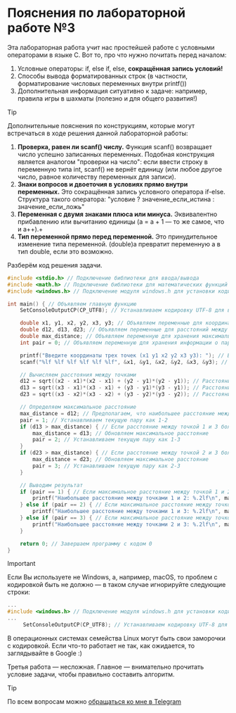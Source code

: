 # Пояснения по лабораторной работе №3

Эта лабораторная работа учит нас простейшей работе с условными операторами в языке C.
Вот то, про что нужно почитать перед началом:
1. Условные операторы: if, else if, else, **сокращённая запись условий!**
2. Способы вывода форматированных строк (в частности, форматирование числовых переменных внутри printf())
3. Дополнительная информация ситуативно к задаче: например, правила игры в шахматы (полезно и для общего развития!)

> [!TIP]
> Дополнительные пояснения по конструкциям, которые могут встречаться в ходе решения данной лабораторной работы:
> 1. **Проверка, равен ли scanf() числу.** Функция scanf() возвращает число успешно записанных переменных. Подобная конструкция является аналогом "проверки на число": если ввести строку в переменную типа int, scanf() не вернёт единицу (или любое другое число, равное количеству переменных для записи).
> 2. **Знаки вопросов и двоеточия в условиях прямо внутри переменных.** Это сокращённая запись условного оператора if-else. Структура такого оператора: "условие ? значение_если_истина : значение_если_ложь"
> 3. **Переменная с двумя знаками плюса или минуса.** Эквивалентно прибавлению или вычитанию единицы (a = a + 1 — то же самое, что и a++).+
> 4. **Тип переменной прямо перед переменной.** Это принудительное изменение типа переменной. (double)a превратит переменную a в тип double, если это возможно.

Разберём код решения задачи.
```c
#include <stdio.h> // Подключение библиотеки для ввода/вывода
#include <math.h> // Подключение библиотеки для математических функций
#include <windows.h> // Подключение модуля windows.h для установки кодировки вывода

int main() { // Объявляем главную функцию
    SetConsoleOutputCP(CP_UTF8); // Устанавливаем кодировку UTF-8 для вывода русских символов

    double x1, y1, x2, y2, x3, y3; // Объявляем переменные для координат трех точек
    double d12, d13, d23; // Объявляем переменные для расстояний между точками
    double max_distance; // Объявляем переменную для хранения максимального расстояния
    int pair = 0; // Объявляем переменную для хранения информации о паре точек

    printf("Введите координаты трех точек (x1 y1 x2 y2 x3 y3): "); // Выводим запрос на ввод координат
    scanf("%lf %lf %lf %lf %lf %lf", &x1, &y1, &x2, &y2, &x3, &y3); // Считываем координаты трех точек

    // Вычисляем расстояния между точками
    d12 = sqrt((x2 - x1)*(x2 - x1) + (y2 - y1)*(y2 - y1)); // Расстояние между точкой 1 и 2
    d13 = sqrt((x3 - x1)*(x3 - x1) + (y3 - y1)*(y3 - y1)); // Расстояние между точкой 1 и 3
    d23 = sqrt((x3 - x2)*(x3 - x2) + (y3 - y2)*(y3 - y2)); // Расстояние между точкой 2 и 3

    // Определяем максимальное расстояние
    max_distance = d12; // Предполагаем, что наибольшее расстояние между точкой 1 и 2
    pair = 1; // Устанавливаем текущую пару как 1-2
    if (d13 > max_distance) { // Если расстояние между точкой 1 и 3 больше текущего максимума
        max_distance = d13; // Обновляем максимальное расстояние
        pair = 2; // Устанавливаем текущую пару как 1-3
    }
    if (d23 > max_distance) { // Если расстояние между точкой 2 и 3 больше текущего максимума
        max_distance = d23; // Обновляем максимальное расстояние
        pair = 3; // Устанавливаем текущую пару как 2-3
    }

    // Выводим результат
    if (pair == 1) { // Если максимальное расстояние между точкой 1 и 2
        printf("Наибольшее расстояние между точками 1 и 2: %.2lf\n", max_distance); // Выводим результат
    } else if (pair == 2) { // Если максимальное расстояние между точкой 1 и 3
        printf("Наибольшее расстояние между точками 1 и 3: %.2lf\n", max_distance); // Выводим результат
    } else if (pair == 3) { // Если максимальное расстояние между точкой 2 и 3
        printf("Наибольшее расстояние между точками 2 и 3: %.2lf\n", max_distance); // Выводим результат
    }

    return 0; // Завершаем программу с кодом 0
}
```

> [!IMPORTANT]
> Если Вы используете не Windows, а, например, macOS, то проблем с кодировкой быть не должно — в таком случае игнорируйте следующие строки:
> ```c
> ...
> #include <windows.h> // Подключение модуля windows.h для установки кодировки вывода
> ...
>      SetConsoleOutputCP(CP_UTF8); // Устанавливаем кодировку UTF-8 для вывода в консоли русских символов: иначе будут иероглифы
> ```
>
> В операционных системах семейства Linux могут быть свои заморочки с кодировкой. Если что-то работает не так, как ожидается, то заглядывайте в Google :)

Третья работа — несложная. Главное — внимательно прочитать условие задачи, чтобы правильно составить алгоритм.

> [!TIP]
> По всем вопросам можно [обращаться ко мне в Telegram](https://t.me/plunkzy)